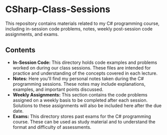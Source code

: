 # CSharp-Class-Sessions

This repository contains materials related to my C# programming course, including in-session code problems, notes, weekly post-session code assignments, and exams.

## Contents

* **In-Session Code:** This directory holds code examples and problems worked on during our class sessions. These files are intended for practice and understanding of the concepts covered in each lecture.
* **Notes:** Here you'll find my personal notes taken during the C# programming sessions. These notes may include explanations, examples, and important points discussed.
* **Weekly Assignments:** This section contains the code problems assigned on a weekly basis to be completed after each session. Solutions to these assignments will also be included here after the due date.
* **Exams:** This directory stores past exams for the C# programming course. These can be used as study material and to understand the format and difficulty of assessments.
